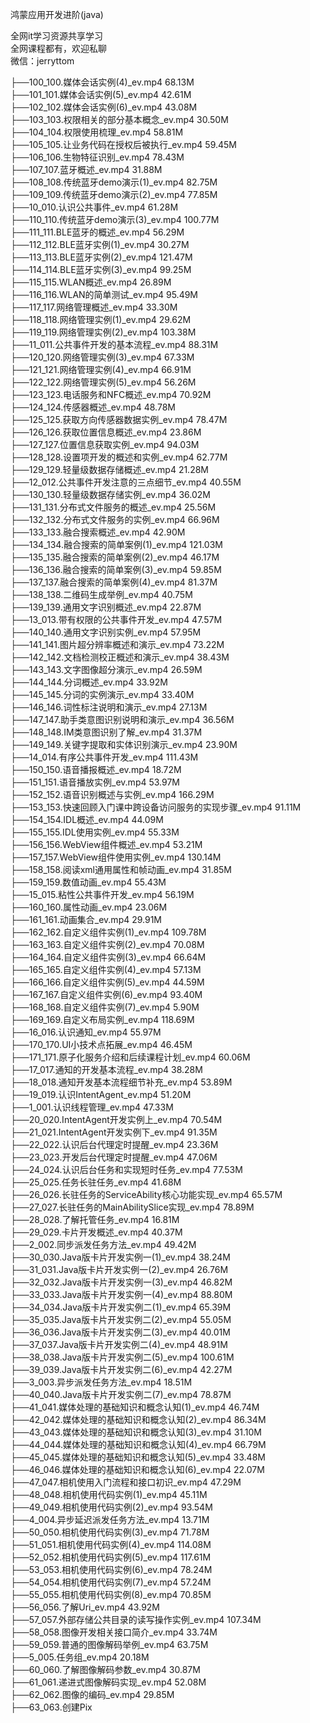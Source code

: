 鸿蒙应用开发进阶(java)

全网it学习资源共享学习<br>全网课程都有，欢迎私聊<br>微信：jerryttom<br>

├──100_100.媒体会话实例(4)_ev.mp4 68.13M<br> ├──101_101.媒体会话实例(5)_ev.mp4 42.61M<br> ├──102_102.媒体会话实例(6)_ev.mp4 43.08M<br> ├──103_103.权限相关的部分基本概念_ev.mp4 30.50M<br> ├──104_104.权限使用梳理_ev.mp4 58.81M<br> ├──105_105.让业务代码在授权后被执行_ev.mp4 59.45M<br> ├──106_106.生物特征识别_ev.mp4 78.43M<br> ├──107_107.蓝牙概述_ev.mp4 31.88M<br> ├──108_108.传统蓝牙demo演示(1)_ev.mp4 82.75M<br> ├──109_109.传统蓝牙demo演示(2)_ev.mp4 77.85M<br> ├──10_010.认识公共事件_ev.mp4 61.28M<br> ├──110_110.传统蓝牙demo演示(3)_ev.mp4 100.77M<br> ├──111_111.BLE蓝牙的概述_ev.mp4 56.29M<br> ├──112_112.BLE蓝牙实例(1)_ev.mp4 30.27M<br> ├──113_113.BLE蓝牙实例(2)_ev.mp4 121.47M<br> ├──114_114.BLE蓝牙实例(3)_ev.mp4 99.25M<br> ├──115_115.WLAN概述_ev.mp4 26.89M<br> ├──116_116.WLAN的简单测试_ev.mp4 95.49M<br> ├──117_117.网络管理概述_ev.mp4 33.30M<br> ├──118_118.网络管理实例(1)_ev.mp4 29.62M<br> ├──119_119.网络管理实例(2)_ev.mp4 103.38M<br> ├──11_011.公共事件开发的基本流程_ev.mp4 88.31M<br> ├──120_120.网络管理实例(3)_ev.mp4 67.33M<br> ├──121_121.网络管理实例(4)_ev.mp4 66.91M<br> ├──122_122.网络管理实例(5)_ev.mp4 56.26M<br> ├──123_123.电话服务和NFC概述_ev.mp4 70.92M<br> ├──124_124.传感器概述_ev.mp4 48.78M<br> ├──125_125.获取方向传感器数据实例_ev.mp4 78.47M<br> ├──126_126.获取位置信息概述_ev.mp4 23.86M<br> ├──127_127.位置信息获取实例_ev.mp4 94.03M<br> ├──128_128.设置项开发的概述和实例_ev.mp4 62.77M<br> ├──129_129.轻量级数据存储概述_ev.mp4 21.28M<br> ├──12_012.公共事件开发注意的三点细节_ev.mp4 40.55M<br> ├──130_130.轻量级数据存储实例_ev.mp4 36.02M<br> ├──131_131.分布式文件服务的概述_ev.mp4 25.56M<br> ├──132_132.分布式文件服务的实例_ev.mp4 66.96M<br> ├──133_133.融合搜索概述_ev.mp4 42.90M<br> ├──134_134.融合搜索的简单案例(1)_ev.mp4 121.03M<br> ├──135_135.融合搜索的简单案例(2)_ev.mp4 46.17M<br> ├──136_136.融合搜索的简单案例(3)_ev.mp4 59.85M<br> ├──137_137.融合搜索的简单案例(4)_ev.mp4 81.37M<br> ├──138_138.二维码生成举例_ev.mp4 40.75M<br> ├──139_139.通用文字识别概述_ev.mp4 22.87M<br> ├──13_013.带有权限的公共事件开发_ev.mp4 47.57M<br> ├──140_140.通用文字识别实例_ev.mp4 57.95M<br> ├──141_141.图片超分辨率概述和演示_ev.mp4 73.22M<br> ├──142_142.文档检测校正概述和演示_ev.mp4 38.43M<br> ├──143_143.文字图像超分演示_ev.mp4 26.59M<br> ├──144_144.分词概述_ev.mp4 33.92M<br> ├──145_145.分词的实例演示_ev.mp4 33.40M<br> ├──146_146.词性标注说明和演示_ev.mp4 27.13M<br> ├──147_147.助手类意图识别说明和演示_ev.mp4 36.56M<br> ├──148_148.IM类意图识别了解_ev.mp4 31.37M<br> ├──149_149.关键字提取和实体识别演示_ev.mp4 23.90M<br> ├──14_014.有序公共事件开发_ev.mp4 111.43M<br> ├──150_150.语音播报概述_ev.mp4 18.72M<br> ├──151_151.语音播放实例_ev.mp4 53.97M<br> ├──152_152.语音识别概述与实例_ev.mp4 166.29M<br> ├──153_153.快速回顾入门课中跨设备访问服务的实现步骤_ev.mp4 91.11M<br> ├──154_154.IDL概述_ev.mp4 44.09M<br> ├──155_155.IDL使用实例_ev.mp4 55.33M<br> ├──156_156.WebView组件概述_ev.mp4 53.21M<br> ├──157_157.WebView组件使用实例_ev.mp4 130.14M<br> ├──158_158.阅读xml通用属性和帧动画_ev.mp4 31.85M<br> ├──159_159.数值动画_ev.mp4 55.43M<br> ├──15_015.粘性公共事件开发_ev.mp4 56.19M<br> ├──160_160.属性动画_ev.mp4 23.06M<br> ├──161_161.动画集合_ev.mp4 29.91M<br> ├──162_162.自定义组件实例(1)_ev.mp4 109.78M<br> ├──163_163.自定义组件实例(2)_ev.mp4 70.08M<br> ├──164_164.自定义组件实例(3)_ev.mp4 66.64M<br> ├──165_165.自定义组件实例(4)_ev.mp4 57.13M<br> ├──166_166.自定义组件实例(5)_ev.mp4 44.59M<br> ├──167_167.自定义组件实例(6)_ev.mp4 93.40M<br> ├──168_168.自定义组件实例(7)_ev.mp4 5.90M<br> ├──169_169.自定义布局实例_ev.mp4 118.69M<br> ├──16_016.认识通知_ev.mp4 55.97M<br> ├──170_170.UI小技术点拓展_ev.mp4 46.45M<br> ├──171_171.原子化服务介绍和后续课程计划_ev.mp4 60.06M<br> ├──17_017.通知的开发基本流程_ev.mp4 38.28M<br> ├──18_018.通知开发基本流程细节补充_ev.mp4 53.89M<br> ├──19_019.认识IntentAgent_ev.mp4 51.20M<br> ├──1_001.认识线程管理_ev.mp4 47.33M<br> ├──20_020.IntentAgent开发实例上_ev.mp4 70.54M<br> ├──21_021.IntentAgent开发实例下_ev.mp4 91.35M<br> ├──22_022.认识后台代理定时提醒_ev.mp4 23.36M<br> ├──23_023.开发后台代理定时提醒_ev.mp4 47.06M<br> ├──24_024.认识后台任务和实现短时任务_ev.mp4 77.53M<br> ├──25_025.任务长驻任务_ev.mp4 41.68M<br> ├──26_026.长驻任务的ServiceAbility核心功能实现_ev.mp4 65.57M<br> ├──27_027.长驻任务的MainAbilitySlice实现_ev.mp4 78.89M<br> ├──28_028.了解托管任务_ev.mp4 16.81M<br> ├──29_029.卡片开发概述_ev.mp4 40.37M<br> ├──2_002.同步派发任务方法_ev.mp4 49.42M<br> ├──30_030.Java版卡片开发实例一(1)_ev.mp4 38.24M<br> ├──31_031.Java版卡片开发实例一(2)_ev.mp4 26.76M<br> ├──32_032.Java版卡片开发实例一(3)_ev.mp4 46.82M<br> ├──33_033.Java版卡片开发实例一(4)_ev.mp4 88.80M<br> ├──34_034.Java版卡片开发实例二(1)_ev.mp4 65.39M<br> ├──35_035.Java版卡片开发实例二(2)_ev.mp4 55.05M<br> ├──36_036.Java版卡片开发实例二(3)_ev.mp4 40.01M<br> ├──37_037.Java版卡片开发实例二(4)_ev.mp4 48.91M<br> ├──38_038.Java版卡片开发实例二(5)_ev.mp4 100.61M<br> ├──39_039.Java版卡片开发实例二(6)_ev.mp4 42.27M<br> ├──3_003.异步派发任务方法_ev.mp4 18.51M<br> ├──40_040.Java版卡片开发实例二(7)_ev.mp4 78.87M<br> ├──41_041.媒体处理的基础知识和概念认知(1)_ev.mp4 46.74M<br> ├──42_042.媒体处理的基础知识和概念认知(2)_ev.mp4 86.34M<br> ├──43_043.媒体处理的基础知识和概念认知(3)_ev.mp4 31.10M<br> ├──44_044.媒体处理的基础知识和概念认知(4)_ev.mp4 66.79M<br> ├──45_045.媒体处理的基础知识和概念认知(5)_ev.mp4 33.48M<br> ├──46_046.媒体处理的基础知识和概念认知(6)_ev.mp4 22.07M<br> ├──47_047.相机使用入门流程和接口初识_ev.mp4 47.29M<br> ├──48_048.相机使用代码实例(1)_ev.mp4 45.11M<br> ├──49_049.相机使用代码实例(2)_ev.mp4 93.54M<br> ├──4_004.异步延迟派发任务方法_ev.mp4 13.71M<br> ├──50_050.相机使用代码实例(3)_ev.mp4 71.78M<br> ├──51_051.相机使用代码实例(4)_ev.mp4 114.08M<br> ├──52_052.相机使用代码实例(5)_ev.mp4 117.61M<br> ├──53_053.相机使用代码实例(6)_ev.mp4 78.24M<br> ├──54_054.相机使用代码实例(7)_ev.mp4 57.24M<br> ├──55_055.相机使用代码实例(8)_ev.mp4 70.85M<br> ├──56_056.了解Uri_ev.mp4 43.92M<br> ├──57_057.外部存储公共目录的读写操作实例_ev.mp4 107.34M<br> ├──58_058.图像开发相关接口简介_ev.mp4 33.74M<br> ├──59_059.普通的图像解码举例_ev.mp4 63.75M<br> ├──5_005.任务组_ev.mp4 20.18M<br> ├──60_060.了解图像解码参数_ev.mp4 30.87M<br> ├──61_061.递进式图像解码实现_ev.mp4 52.08M<br> ├──62_062.图像的编码_ev.mp4 29.85M<br> ├──63_063.创建Pix